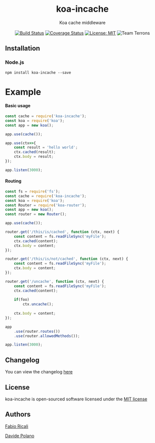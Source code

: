 <div align="center">
<h1>koa-incache</h1>
Koa cache middleware
<br/><br/>
<a href="https://travis-ci.org/fabioricali/koa-incache" target="_blank"><img src="https://travis-ci.org/fabioricali/koa-incache.svg?branch=master" title="Build Status"/></a>
<a href="https://coveralls.io/github/fabioricali/koa-incache?branch=master" target="_blank"><img src="https://coveralls.io/repos/github/fabioricali/koa-incache/badge.svg?branch=master" title="Coverage Status"/></a>
<a href="https://opensource.org/licenses/MIT" target="_blank"><img src="https://img.shields.io/badge/License-MIT-yellow.svg" title="License: MIT"/></a>
<img src="https://img.shields.io/badge/team-terrons-orange.svg" title="Team Terrons"/>
</div>

## Installation

### Node.js
```
npm install koa-incache --save
```

# Example

#### Basic usage

```javascript
const cache = require('koa-incache');
const koa = require('koa');
const app = new koa();

app.use(cache());

app.use(ctx=>{
    const result = 'hello world';
    ctx.cached(result);
    ctx.body = result;
});

app.listen(3000);
```

#### Routing

```javascript
const fs = require('fs');
const cache = require('koa-incache');
const koa = require('koa');
const Router = require('koa-router');
const app = new koa();
const router = new Router();

app.use(cache());

router.get('/this/is/cached', function (ctx, next) {
    const content = fs.readFileSync('myFile');
    ctx.cached(content);
    ctx.body = content;
});

router.get('/this/is/not/cached', function (ctx, next) {
    const content = fs.readFileSync('myFile');
    ctx.body = content;
});

router.get('/uncache', function (ctx, next) {
    const content = fs.readFileSync('myFile');
    ctx.cached(content);
    
    if(foo)
        ctx.uncache();
    
    ctx.body = content;
});

app
    .use(router.routes())
    .use(router.allowedMethods());

app.listen(3000);
```

## Changelog
You can view the changelog <a target="_blank" href="https://github.com/fabioricali/koa-incache/blob/master/CHANGELOG.md">here</a>

## License
koa-incache is open-sourced software licensed under the <a target="_blank" href="http://opensource.org/licenses/MIT">MIT license</a>

## Authors
<a target="_blank" href="http://rica.li">Fabio Ricali</a>

<a target="_blank" href="https://www.mdslab.org">Davide Polano</a>